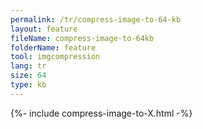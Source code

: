 ```yaml
---
permalink: /tr/compress-image-to-64-kb
layout: feature
fileName: compress-image-to-64kb
folderName: feature
tool: imgcompression
lang: tr
size: 64
type: kb
---
```


{%- include compress-image-to-X.html -%}

